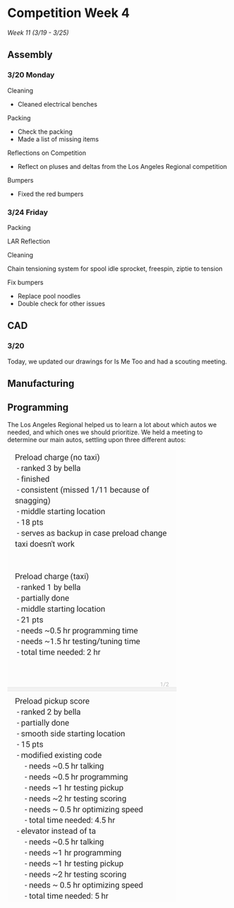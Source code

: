# Competition Week 4
*Week 11 (3/19 - 3/25)*

## Assembly

### 3/20 Monday

Cleaning 
* Cleaned electrical benches 

Packing 
* Check the packing 
* Made a list of missing items 

Reflections on Competition 
* Reflect on pluses and deltas from the Los Angeles Regional competition 

Bumpers 
* Fixed the red bumpers 

### 3/24 Friday

Packing 

LAR Reflection 

Cleaning 

Chain tensioning system for spool idle sprocket, freespin, ziptie to tension 

Fix bumpers 
* Replace pool noodles 
* Double check for other issues  

## CAD

### 3/20 

Today, we updated our drawings for Is Me Too and had a scouting meeting. 

## Manufacturing

## Programming

The Los Angeles Regional helped us to learn a lot about which autos we needed, and which ones we should prioritize. We held a meeting to determine our main autos, settling upon three different autos:

![Auto Paths](../../images/2023/Comp4/MicrosoftTeams-image.png)<br>
